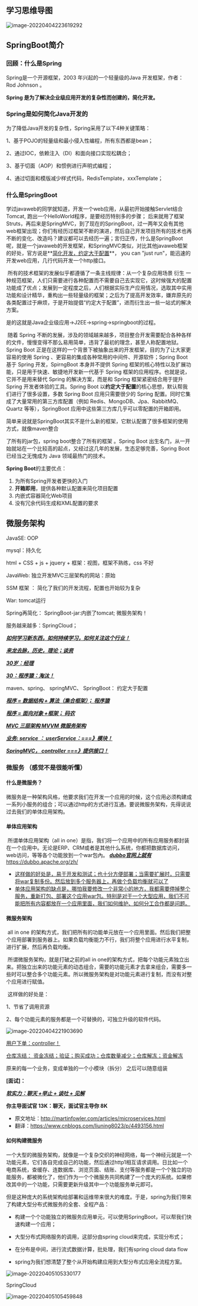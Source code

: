 ## 学习思维导图

![image-20220404223619292](C:\Users\zy\AppData\Roaming\Typora\typora-user-images\image-20220404223619292.png)

## SpringBoot简介

### 回顾：什么是Spring

Spring是一个开源框架，2003 年兴起的一个轻量级的Java 开发框架，作者：Rod Johnson 。

**Spring 是为了解决企业级应用开发的复杂性而创建的，简化开发。**

### Spring是如何简化Java开发的

为了降低Java开发的复杂性，Spring采用了以下4种关键策略：

1、基于POJO的轻量级和最小侵入性编程，所有东西都是bean； 

2、通过IOC，依赖注入（DI）和面向接口实现松耦合；

3、基于切面（AOP）和惯例进行声明式编程；

4、通过切面和模版减少样式代码，RedisTemplate，xxxTemplate；

### 什么是SpringBoot

​		学过javaweb的同学就知道，开发一个web应用，从最初开始接触Servlet结合Tomcat, 跑出一个HelloWorld程序，是要经历特别多的步骤； 后来就用了框架Struts，再后来是SpringMVC，到了现在的SpringBoot，过一两年又会有其他web框架出现；你们有经历过框架不断的演进，然后自己开发项目所有的技术也再不断的变化、改造吗？建议都可以去经历一遍；言归正传，什么是SpringBoot呢，就是一个javaweb的开发框架，和SpringMVC类似，对比其他javaweb框架的好处，官方说是**<u>简化开发，约定大于配置</u>**， you can "just run"，能迅速的开发web应用，几行代码开发一个http接口。

​		所有的技术框架的发展似乎都遵循了一条主线规律：从一个复杂应用场景 衍生 一种规范框架，人们只需要进行各种配置而不需要自己去实现它，这时候强大的配置功能成了优点；发展到一定程度之后，人们根据实际生产应用情况，选取其中实用功能和设计精华，重构出一些轻量级的框架；之后为了提高开发效率，嫌弃原先的各类配置过于麻烦，于是开始提倡“约定大于配置”，进而衍生出一些一站式的解决方案。

​		是的这就是Java企业级应用->J2EE->spring->springboot的过程。

​		随着 Spring 不断的发展，涉及的领域越来越多，项目整合开发需要配合各种各样的文件，慢慢变得不那么易用简单，违背了最初的理念，甚至人称配置地狱。Spring Boot 正是在这样的一个背景下被抽象出来的开发框架，目的为了让大家更容易的使用 Spring 、更容易的集成各种常用的中间件、开源软件；Spring Boot 基于 Spring 开发，SpirngBoot 本身并不提供 Spring 框架的核心特性以及扩展功能，只是用于快速、敏捷地开发新一代基于 Spring 框架的应用程序。也就是说，它并不是用来替代 Spring 的解决方案，而是和 Spring 框架紧密结合用于提升 Spring 开发者体验的工具。Spring Boot 以**约定大于配置**的核心思想，默认帮我们进行了很多设置，多数 Spring Boot 应用只需要很少的 Spring 配置。同时它集成了大量常用的第三方库配置（例如 Redis、MongoDB、Jpa、RabbitMQ、Quartz 等等），SpringBoot 应用中这些第三方库几乎可以零配置的开箱即用。

​		简单来说就是SpringBoot其实不是什么新的框架，它默认配置了很多框架的使用方式，就像maven整合

了所有的jar包，spring boot整合了所有的框架 。Spring Boot 出生名门，从一开始就站在一个比较高的起点，又经过这几年的发展，生态足够完善，Spring Boot 已经当之无愧成为 Java 领域最热门的技术。

**Spring Boot**的主要优点：

1.  为所有Spring开发者更快的入门
2. **开箱即用**，提供各种默认配置来简化项目配置
3. 内嵌式容器简化Web项目
4. 没有冗余代码生成和XML配置的要求

## 微服务架构

JavaSE: OOP

mysql：持久化

html + CSS + js + jquery + 框架：视图，框架不熟练，css 不好

JavaWeb: 独立开发MVC三层架构的网站：原始

SSM 框架 ： 简化了我们的开发流程，配置也开始较为复杂

War: tomcat运行

Spring再简化： SpringBoot-jar:内嵌了tomcat; 微服务架构！

服务越来越多：SpringCloud；



*<u>**如何学习新东西，如何持续学习，如何关注这个行业！**</u>*

*<u>**来龙去脉，历史，理论；谈资**</u>*



*<u>**30岁：经理**</u>*

*<u>**30：程序猿：淘汰！**</u>*



maven、spring、 springMVC、 SpringBoot： 约定大于配置



*<u>**程序 = 数据结构 + 算法（集合框架）； 程序猿**</u>*

*<u>**程序 = 面向对象 +框架； 码农**</u>*



*<u>**MVC 三层架构  MVVM 微服务架构**</u>*

*<u>**业务: service ： userService：===》模块！**</u>*

*<u>**SpringMVC， controller ===》提供接口！**</u>*

### 微服务 （感觉不是很能听懂）

#### 什么是微服务？

​	微服务是一种架构风格，他要求我们在开发一个应用的时候，这个应用必须构建成一系列小服务的组合；可以通过http的方式进行互通。要说微服务架构，先得说说过去我们的单体应用架构。

#### 单体应用架构

​	所谓单体应用架构（all in one）是指，我们将一个应用中的所有应用服务都封装在一个应用中。无论是ERP、CRM或者是其他什么系统，你都把数据库访问，web访问，等等各个功能放到一个war包內。   **<u>*dubbo官网上就有*</u>**   https://dubbo.apache.org/zh/

- <u>这样做的好处是，易于开发和测试；也十分方便部署；当需要扩展时，只需要将war复制多份。然后放到多个服务器上，再做个负载均衡就可以了</u>
- <u>单体应用架构的缺点是，哪怕我要修改一个非常小的地方，我都需要停掉整个服务，重新打包、部署这个应用war包。特别是对于一个大型应用，我们不可能把所有内容都放在一个应用里面，我们如何维护、如何分工合作都是问题。</u>

#### 微服务架构

​	all in one 的架构方式，我们把所有的功能单元放在一个应用里面。然后我们把整个应用部署到服务器上。如果负载均衡能力不行，我们将整个应用进行水平复制，进行扩展，然后再负载均衡。

​	所谓微服务架构，就是打破之前的all in one的架构方式，把每个功能元素独立出来。把独立出来的功能元素的动态组合，需要的功能元素才去拿来组合，需要多一些时可以整合多个功能元素。所以微服务架构是对功能元素进行复制，而没有对整个应用进行赋值。

​	这样做的好处是：

1、节省了调用资源

2、每个功能元素的服务都是一个可替换的，可独立升级的软件代码。

![image-20220404221903690](C:\Users\zy\AppData\Roaming\Typora\typora-user-images\image-20220404221903690.png)

<u>用户下单：controller！</u>

<u>仓库冻结： 资金冻结；验证；购买成功；仓库数量减少；仓库解冻；资金解冻</u>



原来的每一个业务，变成单独的一个小模块（拆分） 之后可以随意组装  

**[面试]：**

**<u>*软实力：聊天 +举止 + 谈吐 + 见解*</u>**

**你主导面试官 13K：聊天，面试官主导你 8K**

- 原文地址：http://martinfowler.com/articles/microservices.html
- 翻译：https://www.cnblogs.com/liuning8023/p/4493156.html



#### 如何构建微服务

​	一个大型的微服务架构，就像是一个复杂交织的神经网络，每一个神经元就是一个功能元素，它们各自完成自己的功能，然后通过http1相互请求调用。日比如一个电商系统，查缓存、连数据库、浏览页面、结账、支付等服务都是一个个独立的功能服务，都被微化了，他们作为一个个微服务共同构建了一个庞大的系统。如果修改其中的一个功能，只需要更新升级其中一个功能服务单元即可。

​	但是这种庞大的系统架构给部署和运维带来很大的难度。于是，spring为我们带来了构建大型分布式微服务的全套、全程产品：

- 构建一个个功能独立的微服务应用单元，可以使用SpringBoot，可以帮我们快速构建一个应用；

- 大型分布式网络服务的调用，这部分由spring cloud来完成，实现分布式；

- 在分布是中间，进行流式数据计算，批处理，我们有spring cloud data flow

- spring为我们想清楚了整个从开始构建应用到大型分布式应用全流程方案。

  

![image-20220405105330177](C:\Users\zy\AppData\Roaming\Typora\typora-user-images\image-20220405105330177.png)

SpringCloud

![image-20220405105459848](C:\Users\zy\AppData\Roaming\Typora\typora-user-images\image-20220405105459848.png)

